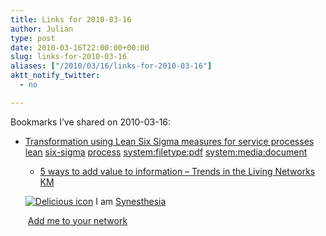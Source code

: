 ```yaml
---
title: Links for 2010-03-16
author: Julian
type: post
date: 2010-03-16T22:00:00+00:00
slug: links-for-2010-03-16 
aliases: ["/2010/03/16/links-for-2010-03-16"]
aktt_notify_twitter:
  - no

---
```

Bookmarks I&#8217;ve shared on 2010-03-16:

  * [Transformation using Lean Six Sigma measures for service processes][1] 
    [lean][2] [six-sigma][3] [process][4] [system:filetype:pdf][5] [system:media:document][6] </li> 
    
      * [5 ways to add value to information &#8211; Trends in the Living Networks][7] 
        [KM][8] </li> </ul> 
        
        <p class="deliciouslink">
          <a href="https://del.icio.us/synesthesia" title="See all my bookmarks on del.icio.us"><img src="https://www.synesthesia.co.uk/images/deliciousicon.jpg" alt="Delicious icon" /></a>&nbsp;I am <a href="https://del.icio.us/synesthesia" title="See all my bookmarks on del.icio.us">Synesthesia</a>
        </p>
        
        <p class="deliciouslink">
          <a href="https://del.icio.us/network?add=synesthesia" title="Add me to your del.icio.us network"><img src="https://www.synesthesia.co.uk/images/add.gif" alt="" /></a>&nbsp;<a href="https://del.icio.us/network?add=synesthesia" title="Add me to your del.icio.us network">Add me to your network</a>
        </p>

 [1]: https://www.capco.com/files/pdf/66/03_INDUSTRIALIZATION/01_Transformation%20using%20Lean%20Six%20Sigma%20measures%20for%20service%20processes%20(Opinion).pdf
 [2]: https://delicious.com/synesthesia/lean
 [3]: https://delicious.com/synesthesia/six-sigma
 [4]: https://delicious.com/synesthesia/process
 [5]: https://delicious.com/synesthesia/system%3Afiletype%3Apdf
 [6]: https://delicious.com/synesthesia/system%3Amedia%3Adocument
 [7]: https://bit.ly/d7APm9
 [8]: https://delicious.com/synesthesia/KM